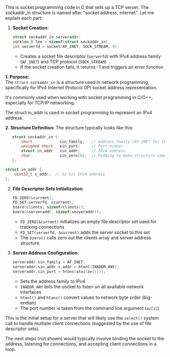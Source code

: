 This is socket programming code in C that sets up a TCP server. The sockaddr_in structure is named after "socket address, internet". Let me explain each part:

1. **Socket Creation**:
   ```c
   struct sockaddr_in serveraddr;
   socklen_t len = sizeof(struct sockaddr_in);
   int serverfd = socket(AF_INET, SOCK_STREAM, 0);
   ```
   - Creates a socket file descriptor (`serverfd`) with IPv4 address family (`AF_INET`) and TCP protocol (`SOCK_STREAM`)
   - If the socket creation fails, it returns -1 and triggers an error function
  
**1. Purpose:**   
The `struct sockaddr_in` is a structure used in network programming, specifically for IPv4 Internet Protocol (IP) socket address representation.

It's commonly used when working with socket programming in C/C++, especially for TCP/IP networking.

The struct in_addr is used in socket programming to represent an IPv4 address.

**2. Structure Definition:**   The structure typically looks like this:

```c
   struct sockaddr_in {
       short            sin_family;   // Address family (AF_INET for IPv4)
       unsigned short   sin_port;     // Port number
       struct in_addr   sin_addr;     // IPv4 address
       char             sin_zero[8];  // Padding to make structure same size as struct sockaddr
   };
```
```c
struct in_addr {
    uint32_t s_addr;  // 32-bit IPv4 address
};
```

2. **File Descriptor Sets Initialization**:
   ```c
   FD_ZERO(&current);
   FD_SET(serverfd, &current);
   bzero(clients, sizeof(clients));
   bzero(&serveraddr, sizeof(serveraddr));
   ```
   - `FD_ZERO(&current)` initializes an empty file descriptor set used for tracking connections
   - `FD_SET(serverfd, &current)` adds the server socket to this set
   - The `bzero()` calls zero out the clients array and server address structure

3. **Server Address Configuration**:
   ```c
   serveraddr.sin_family = AF_INET;
   serveraddr.sin_addr.s_addr = htonl(INADDR_ANY);
   serveraddr.sin_port = htons(atoi(av[1]));
   ```
   - Sets the address family to IPv4
   - `INADDR_ANY` tells the socket to listen on all available network interfaces
   - `htonl()` and `htons()` convert values to network byte order (big-endian)
   - The port number is taken from the command line argument (`av[1]`)

This is the initial setup for a server that will likely use the `select()` system call to handle multiple client connections (suggested by the use of file descriptor sets).

The next steps (not shown) would typically involve binding the socket to the address, listening for connections, and accepting client connections in a loop.​​​​​​​​​​​​​​​​

